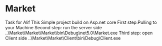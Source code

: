 # Market
Task for Alif
This Simple project build on Asp.net core
First step:Pulling to your Machine 
Second step: run the server side ..\Market\Market\Market\bin\Debug\net5.0\Market.exe
Third step: open Client side ..\Market\Market\Client\bin\Debug\Client.exe
